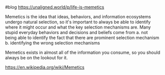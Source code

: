 #blog 
https://unaligned.world/p/life-is-memetics

Memetics is the idea that ideas, behaviors, and information ecosystems undergo natural selection, so it's important to always be able to identify where it might occur and what the key selection mechanisms are.
Many stupid everyday behaviors and decisions and beliefs come from 
a. not being able to identify the fact that there are prominent selection mechanism
b. identifying the wrong selection mechanisms

Memetics exists in almost all of the information you consume, so you should always be on the lookout for it.

https://en.wikipedia.org/wiki/Memetics